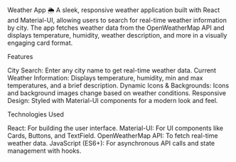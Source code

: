 Weather App 🌦️
A sleek, responsive weather application built with React and Material-UI, allowing users to search for real-time weather information by city. The app fetches weather data from the OpenWeatherMap API and displays temperature, humidity, weather description, and more in a visually engaging card format.



Features

City Search: Enter any city name to get real-time weather data.
Current Weather Information: Displays temperature, humidity, min and max temperatures, and a brief description.
Dynamic Icons & Backgrounds: Icons and background images change based on weather conditions.
Responsive Design: Styled with Material-UI components for a modern look and feel.




Technologies Used

React: For building the user interface.
Material-UI: For UI components like Cards, Buttons, and TextField.
OpenWeatherMap API: To fetch real-time weather data.
JavaScript (ES6+): For asynchronous API calls and state management with hooks.
